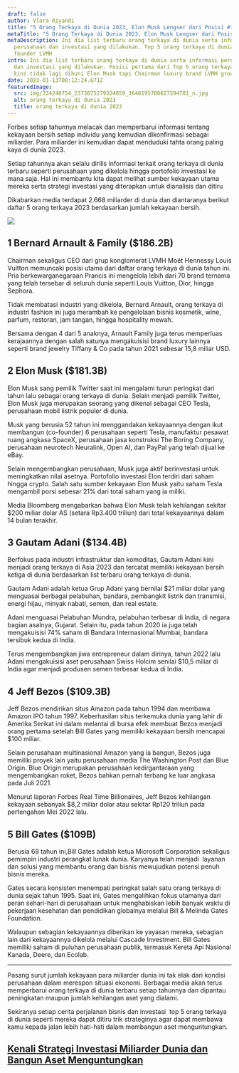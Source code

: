 ```yaml
---
draft: false
author: Vlora Riyandi
title: "5 Orang Terkaya di Dunia 2023, Elon Musk Lengser dari Posisi #1"
metaTitle: "5 Orang Terkaya di Dunia 2023, Elon Musk Lengser dari Posisi #1"
metaDescription: Ini dia list terbaru orang terkaya di dunia serta informasi
  perusahaan dan investasi yang dilakukan. Top 5 orang terkaya di dunia yaitu
  founder LVMH
intro: Ini dia list terbaru orang terkaya di dunia serta informasi perusahaan
  dan investasi yang dilakukan. Posisi pertama dari Top 5 orang terkaya di dunia
  kini tidak lagi dihuni Elon Musk tapi Chairman luxury brand LVMH group.
date: 2023-01-13T00:12:24.671Z
featuredImage:
  src: img/324240754_2373075279524859_3646195700627594701_n.jpg
  alt: orang terkaya di dunia 2023
  title: orang terkaya di dunia 2023
---
```

Forbes setiap tahunnya melacak dan memperbarui informasi tentang kekayaan bersih setiap individu yang kemudian dikonfirmasi sebagai miliarder. Para miliarder ini kemudian dapat menduduki tahta orang paling kaya di dunia 2023.

Setiap tahunnya akan selalu dirilis informasi terkait orang terkaya di dunia terbaru seperti perusahaan yang dikelola hingga portofolio investasi ke mana saja. Hal ini membantu kita dapat melihat sumber kekayaan utama mereka serta strategi investasi yang diterapkan untuk dianalisis dan ditiru 

Dikabarkan media terdapat 2.668 miliarder di dunia dan diantaranya berikut daftar 5 orang terkaya 2023 berdasarkan jumlah kekayaan bersih. 

![](https://lh5.googleusercontent.com/s1mVoL6rh0rLure7AReHEXe2s6SheYVXZg-QKyZLuZATjzAT_LORRjbZfcwqf2kU2t-H9v8x_q8CCkFg2J7R0sdV0mYwGoBlZCqNecmL0nIJFQlhqxW1-QR5G6_HUDD2SSw7O--9BcSikwUNsO9oJi7xC7qeJqYNXhrJcbezuKORvOsZluulxgROAM7KXg)

## 1 Bernard Arnault & Family ($186.2B)

Chairman sekaligus CEO dari grup konglomerat LVMH Moët Hennessy Louis Vuitton memuncaki posisi utama dari daftar orang terkaya di dunia tahun ini. Pria berkewarganegaraan Prancis ini mengelola lebih dari 70 brand ternama yang telah tersebar di seluruh dunia seperti Louis Vuitton, Dior, hingga Sephora.

Tidak membatasi industri yang dikelola, Bernard Arnault, orang terkaya di industri fashion ini juga merambah ke pengelolaan bisnis kosmetik, wine, parfum, restoran, jam tangan, hingga hospitality mewah. 

Bersama dengan 4 dari 5 anaknya, Arnault Family juga terus memperluas kerajaannya dengan salah satunya mengakuisisi brand luxury lainnya seperti brand jewelry Tiffany & Co pada tahun 2021 sebesar 15,8 miliar USD.

## 2 Elon Musk ($181.3B)

Elon Musk sang pemilik Twitter saat ini mengalami turun peringkat dari tahun lalu sebagai orang terkaya di dunia. Selain menjadi pemilik Twitter, Elon Musk juga merupakan seorang yang dikenal sebagai CEO Tesla, perusahaan mobil listrik populer di dunia.

Musk yang berusia 52 tahun ini menggandakan kekayaannya dengan ikut membangun (co-founder) 6 perusahaan seperti Tesla, manufaktur pesawat ruang angkasa SpaceX, perusahaan jasa konstruksi The Boring Company, perusahaan neurotech Neuralink, Open AI, dan PayPal yang telah dijual ke eBay.  

Selain mengembangkan perusahaan, Musk juga aktif berinvestasi untuk meningkatkan nilai asetnya. Portofolio investasi Elon terdiri dari saham hingga crypto. Salah satu sumber kekayaan Elon Musk yaitu saham Tesla mengambil porsi sebesar 21% dari total saham yang ia miliki. 

Media Bloomberg mengabarkan bahwa Elon Musk telah kehilangan sekitar $200 miliar dolar AS (setara Rp3.400 triliun) dari total kekayaannya dalam 14 bulan terakhir.

## 3 Gautam Adani ($134.4B)

Berfokus pada industri infrastruktur dan komoditas, Gautam Adani kini menjadi orang terkaya di Asia 2023 dan tercatat memiliki kekayaan bersih ketiga di dunia berdasarkan list terbaru orang terkaya di dunia. 

Gautam Adani adalah ketua Grup Adani yang bernilai $21 miliar dolar yang menguasai berbagai pelabuhan, bandara, pembangkit listrik dan transmisi, energi hijau, minyak nabati, semen, dan real estate.

Adani menguasai Pelabuhan Mundra, pelabuhan terbesar di India, di negara bagian asalnya, Gujarat. Selain itu, pada tahun 2020 ia juga telah mengakuisisi 74% saham di Bandara Internasional Mumbai, bandara tersibuk kedua di India. 

Terus mengembangkan jiwa entrepreneur dalam dirinya, tahun 2022 lalu Adani mengakuisisi aset perusahaan Swiss Holcim senilai $10,5 miliar di India agar menjadi produsen semen terbesar kedua di India. 

## 4 Jeff Bezos ($109.3B)

Jeff Bezos mendirikan situs Amazon pada tahun 1994 dan membawa Amazon IPO tahun 1997. Keberhasilan situs terkemuka dunia yang lahir di Amerika Serikat ini dalam melantai di bursa efek membuat Bezos menjadi orang pertama setelah Bill Gates yang memiliki kekayaan bersih mencapai $100 miliar. 

Selain perusahaan multinasional Amazon yang ia bangun, Bezos juga memiliki proyek lain yaitu perusahaan media The Washington Post dan Blue Origin. Blue Origin merupakan perusahaan kedirgantaraan yang mengembangkan roket, Bezos bahkan pernah terbang ke luar angkasa pada Juli 2021.

Menurut laporan Forbes Real Time Billionaires, Jeff Bezos kehilangan kekayaan sebanyak $8,2 miliar dolar atau sekitar Rp120 triliun pada pertengahan Mei 2022 lalu.

## 5 Bill Gates ($109B)

Berusia 68 tahun ini,Bill Gates adalah ketua Microsoft Corporation sekaligus pemimpin industri perangkat lunak dunia. Karyanya telah menjadi  layanan dan solusi yang membantu orang dan bisnis mewujudkan potensi penuh bisnis mereka. 

Gates secara konsisten menempati peringkat salah satu orang terkaya di dunia sejak tahun 1995. Saat ini, Gates mengalihkan fokus utamanya dari peran sehari-hari di perusahaan untuk menghabiskan lebih banyak waktu di pekerjaan kesehatan dan pendidikan globalnya melalui Bill & Melinda Gates Foundation. 

Walaupun sebagian kekayaannya diberikan ke yayasan mereka, sebagian lain dari kekayaannya dikelola melalui Cascade Investment. Bill Gates memiliki saham di puluhan perusahaan publik, termasuk Kereta Api Nasional Kanada, Deere, dan Ecolab.

- - -

Pasang surut jumlah kekayaan para miliarder dunia ini tak elak dari kondisi perusahaan dalam merespon situasi ekonomi. Berbagai media akan terus memperbarui orang terkaya di dunia terbaru setiap tahunnya dan dipantau peningkatan maupun jumlah kehilangan aset yang dialami.

Sekiranya setiap cerita perjalanan bisnis dan investasi  top 5 orang terkaya di dunia seperti mereka dapat ditiru trik strateginya agar dapat membawa kamu kepada jalan lebih hati-hati dalam membangun aset menguntungkan.

## [Kenali Strategi Investasi Miliarder Dunia dan Bangun Aset Menguntungkan](https://app.landx.id/?utm_source=Organic+Page&utm_medium=Content+Blog&utm_campaign=BlogLandX&utm_id=Blog)